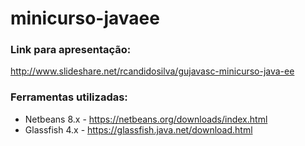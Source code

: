 minicurso-javaee
================

### Link para apresentação:
http://www.slideshare.net/rcandidosilva/gujavasc-minicurso-java-ee

### Ferramentas utilizadas:
* Netbeans 8.x - https://netbeans.org/downloads/index.html
* Glassfish 4.x - https://glassfish.java.net/download.html
